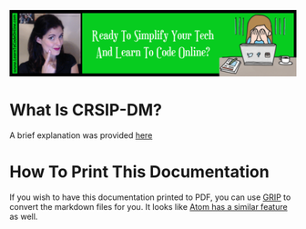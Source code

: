 <a href='https://www.learntocodeonline.com/'>![Learn To Code Online By Clicking Here](../../Images/learn-to-code-online.png?raw=true "Learn To Code Online")</a>

# What Is CRSIP-DM?

A brief explanation was provided [here](../README.MD#Table-Of-Contents)

# How To Print This Documentation

If you wish to have this documentation printed to PDF, you can use [GRIP](https://gist.github.com/justincbagley/ec0a6334cc86e854715e459349ab1446) to convert the markdown files for you. It looks like [Atom has a similar feature](https://superuser.com/a/722374) as well.